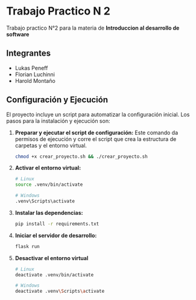 # Trabajo Practico N 2

Trabajo practico N°2 para la materia de <strong>Introduccion al desarrollo de software</strong>

## Integrantes
* Lukas Peneff
* Florian Luchinni
* Harold Montaño



## Configuración y Ejecución

El proyecto incluye un script para automatizar la configuración inicial. Los pasos para la instalación y ejecución son:

1.  **Preparar y ejecutar el script de configuración:**
    Este comando da permisos de ejecución y corre el script que crea la estructura de carpetas y el entorno virtual.
    ```bash
    chmod +x crear_proyecto.sh && ./crear_proyecto.sh
    ```

2.  **Activar el entorno virtual:**
    ```bash
    # Linux
    source .venv/bin/activate

    # Windows
    .venv\Scripts\activate
    ```

3.  **Instalar las dependencias:**
    ```bash
    pip install -r requirements.txt
    ```

4.  **Iniciar el servidor de desarrollo:**
    ```bash
    flask run
    ```

5. **Desactivar el entorno virtual**
    ```bash
    # Linux
    deactivate .venv/bin/activate

    # Windows
    deactivate .venv\Scripts\activate
    ```